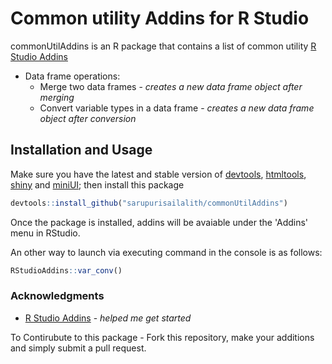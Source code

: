 # Common utility Addins for R Studio
commonUtilAddins is an R package that contains a list of common utility [R Studio Addins](https://rstudio.github.io/rstudioaddins/)
    
* Data frame operations:
    + Merge two data frames - *creates a new data frame object after merging*
    + Convert variable types in a data frame - *creates a new data frame object after conversion*
    

## Installation and Usage

Make sure you have the latest and stable version of [devtools](https://github.com/hadley/devtools), [htmltools](https://github.com/rstudio/htmltools), [shiny](https://github.com/rstudio/shiny) and [miniUI](https://github.com/rstudio/miniUI); then install this package

```r
devtools::install_github("sarupurisailalith/commonUtilAddins")
```
Once the package is installed, addins will be avaiable under the 'Addins' menu in RStudio. 

An other way to launch via executing command in the console is as follows:
```r
RStudioAddins::var_conv()
```



### Acknowledgments

* [R Studio Addins](https://rstudio.github.io/rstudioaddins/) - *helped me get started*



To Contirubute to this package - Fork this repository, make your additions and simply submit a pull request. 
